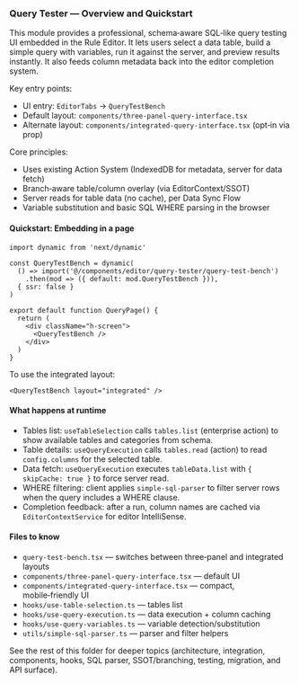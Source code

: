 ### Query Tester — Overview and Quickstart

This module provides a professional, schema‑aware SQL‑like query testing UI embedded in the Rule Editor. It lets users select a data table, build a simple query with variables, run it against the server, and preview results instantly. It also feeds column metadata back into the editor completion system.

Key entry points:
- UI entry: `EditorTabs` → `QueryTestBench`
- Default layout: `components/three-panel-query-interface.tsx`
- Alternate layout: `components/integrated-query-interface.tsx` (opt‑in via prop)

Core principles:
- Uses existing Action System (IndexedDB for metadata, server for data fetch)
- Branch‑aware table/column overlay (via EditorContext/SSOT)
- Server reads for table data (no cache), per Data Sync Flow
- Variable substitution and basic SQL WHERE parsing in the browser

#### Quickstart: Embedding in a page

```tsx
import dynamic from 'next/dynamic'

const QueryTestBench = dynamic(
  () => import('@/components/editor/query-tester/query-test-bench')
    .then(mod => ({ default: mod.QueryTestBench })),
  { ssr: false }
)

export default function QueryPage() {
  return (
    <div className="h-screen">
      <QueryTestBench />
    </div>
  )
}
```

To use the integrated layout:

```tsx
<QueryTestBench layout="integrated" />
```

#### What happens at runtime
- Tables list: `useTableSelection` calls `tables.list` (enterprise action) to show available tables and categories from schema.
- Table details: `useQueryExecution` calls `tables.read` (action) to read `config.columns` for the selected table.
- Data fetch: `useQueryExecution` executes `tableData.list` with `{ skipCache: true }` to force server read.
- WHERE filtering: client applies `simple-sql-parser` to filter server rows when the query includes a WHERE clause.
- Completion feedback: after a run, column names are cached via `EditorContextService` for editor IntelliSense.

#### Files to know
- `query-test-bench.tsx` — switches between three‑panel and integrated layouts
- `components/three-panel-query-interface.tsx` — default UI
- `components/integrated-query-interface.tsx` — compact, mobile‑friendly UI
- `hooks/use-table-selection.ts` — tables list
- `hooks/use-query-execution.ts` — data execution + column caching
- `hooks/use-query-variables.ts` — variable detection/substitution
- `utils/simple-sql-parser.ts` — parser and filter helpers

See the rest of this folder for deeper topics (architecture, integration, components, hooks, SQL parser, SSOT/branching, testing, migration, and API surface).


